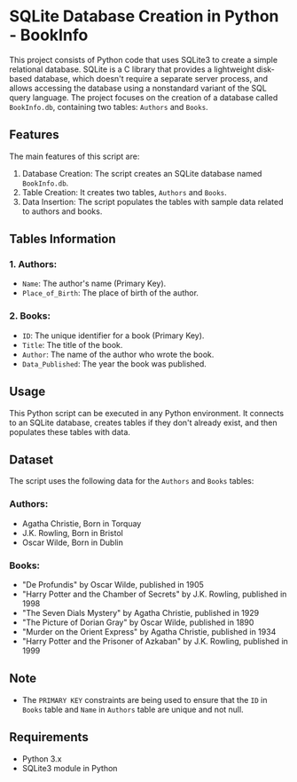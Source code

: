 <!DOCTYPE html>
<html>
<head>
  
</head>
<body>
  <h1>SQLite Database Creation in Python - BookInfo</h1>
  <p>
    This project consists of Python code that uses SQLite3 to create a simple relational database. SQLite is a C library that provides a lightweight disk-based database, which doesn't require a separate server process, and allows accessing the database using a nonstandard variant of the SQL query language. The project focuses on the creation of a database called <code>BookInfo.db</code>, containing two tables: <code>Authors</code> and <code>Books</code>.
  </p>

  <h2>Features</h2>
  <p>
    The main features of this script are:
  </p>
  <ol>
    <li>Database Creation: The script creates an SQLite database named <code>BookInfo.db</code>.</li>
    <li>Table Creation: It creates two tables, <code>Authors</code> and <code>Books</code>.</li>
    <li>Data Insertion: The script populates the tables with sample data related to authors and books.</li>
  </ol>

  <h2>Tables Information</h2>
  <h3>1. Authors:</h3>
  <ul>
    <li><code>Name</code>: The author's name (Primary Key).</li>
    <li><code>Place_of_Birth</code>: The place of birth of the author.</li>
  </ul>

  <h3>2. Books:</h3>
  <ul>
    <li><code>ID</code>: The unique identifier for a book (Primary Key).</li>
    <li><code>Title</code>: The title of the book.</li>
    <li><code>Author</code>: The name of the author who wrote the book.</li>
    <li><code>Data_Published</code>: The year the book was published.</li>
  </ul>

  <h2>Usage</h2>
  <p>
    This Python script can be executed in any Python environment. It connects to an SQLite database, creates tables if they don't already exist, and then populates these tables with data.
  </p>

  <h2>Dataset</h2>
  <p>
    The script uses the following data for the <code>Authors</code> and <code>Books</code> tables:
  </p>
  <h3>Authors:</h3>
  <ul>
    <li>Agatha Christie, Born in Torquay</li>
    <li>J.K. Rowling, Born in Bristol</li>
    <li>Oscar Wilde, Born in Dublin</li>
  </ul>

  <h3>Books:</h3>
  <ul>
    <li>"De Profundis" by Oscar Wilde, published in 1905</li>
    <li>"Harry Potter and the Chamber of Secrets" by J.K. Rowling, published in 1998</li>
    <li>"The Seven Dials Mystery" by Agatha Christie, published in 1929</li>
    <li>"The Picture of Dorian Gray" by Oscar Wilde, published in 1890</li>
    <li>"Murder on the Orient Express" by Agatha Christie, published in 1934</li>
    <li>"Harry Potter and the Prisoner of Azkaban" by J.K. Rowling, published in 1999</li>
  </ul>

  <h2>Note</h2>
  <ul>
    <li>The <code>PRIMARY KEY</code> constraints are being used to ensure that the <code>ID</code> in <code>Books</code> table and <code>Name</code> in <code>Authors</code> table are unique and not null.</li>

  </ul>

  <h2>Requirements</h2>
  <ul>
    <li>Python 3.x</li>
    <li>SQLite3 module in Python</li>
  </ul>
</body>
</html>
